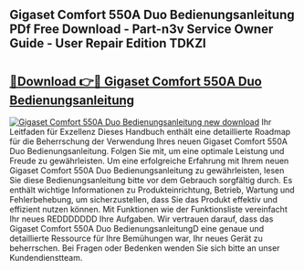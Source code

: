 ## Gigaset Comfort 550A Duo Bedienungsanleitung PDf Free Download - Part-n3v Service Owner Guide - User Repair Edition TDKZI

# <h2><a href="http://df50cl.blite.top/?on=Gigaset+Comfort+550A+Duo+Bedienungsanleitung">🔗Download 👉🔴 Gigaset Comfort 550A Duo Bedienungsanleitung</a></h2>

[![Gigaset Comfort 550A Duo Bedienungsanleitung new download](https://i.imgur.com/lujVjoI.png)](http://df50cl.blite.top/?on=Gigaset+Comfort+550A+Duo+Bedienungsanleitung)
Ihr Leitfaden für Exzellenz Dieses Handbuch enthält eine detaillierte Roadmap für die Beherrschung der Verwendung Ihres neuen Gigaset Comfort 550A Duo Bedienungsanleitung. Folgen Sie mit, um eine optimale Leistung und Freude zu gewährleisten. Um eine erfolgreiche Erfahrung mit Ihrem neuen Gigaset Comfort 550A Duo Bedienungsanleitung zu gewährleisten, lesen Sie diese Bedienungsanleitung bitte vor dem Gebrauch sorgfältig durch. Es enthält wichtige Informationen zu Produkteinrichtung, Betrieb, Wartung und Fehlerbehebung, um sicherzustellen, dass Sie das Produkt effektiv und effizient nutzen können. Mit Funktionen wie der Funktionsliste vereinfacht Ihr neues REDDDDDDD Ihre Aufgaben. Wir vertrauen darauf, dass das Gigaset Comfort 550A Duo BedienungsanleitungD eine genaue und detaillierte Ressource für Ihre Bemühungen war, Ihr neues Gerät zu beherrschen. Bei Fragen oder Bedenken wenden Sie sich bitte an unser Kundendienstteam.
